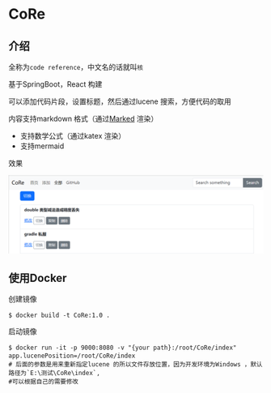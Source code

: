 # CoRe

## 介绍

全称为`code reference`，中文名的话就叫`核`

基于SpringBoot，React 构建

可以添加代码片段，设置标题，然后通过lucene 搜索，方便代码的取用

内容支持markdown 格式（通过[Marked](https://github.com/chjj/marked) 渲染）

* 支持数学公式（通过katex 渲染）
* 支持mermaid

效果

![mobile](mobile_demo.png)

## 使用Docker

创建镜像

```shell
$ docker build -t CoRe:1.0 .
```

启动镜像

```shell
$ docker run -it -p 9000:8080 -v "{your path}:/root/CoRe/index" app.lucenePosition=/root/CoRe/index
# 后面的参数是用来重新指定lucene 的所以文件存放位置，因为开发环境为Windows ，默认路径为`E:\测试\CoRe\index`,
#可以根据自己的需要修改
```
